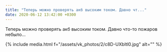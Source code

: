 ```yaml
---
title: "Теперь можно проверять акб высоким током. Давно чт..."
date: 2020-06-12 13:42:00 +0300
---
```


Теперь можно проверять акб высоким током. Давно что-то пожаров небыло...

{% include media.html f="/assets/vk_photos/2/c8D-UXbItl0.jpg" alt="" %}

